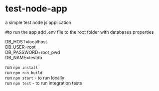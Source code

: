 # test-node-app
a simple test node js application

#to run the app add .env file to the root folder with databases properties

DB_HOST=localhost\
DB_USER=root\
DB_PASSWORD=root_pwd\
DB_NAME=testdb

run `npm install`\
run `npm run build`\
run `npm start`  - to run locally\
run `npm test` - to run integration tests
